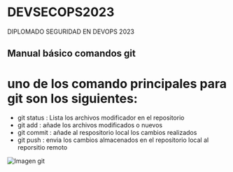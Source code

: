 # DEVSECOPS2023

DIPLOMADO SEGURIDAD EN DEVOPS 2023

## Manual básico comandos git

# uno de los comando principales para git son los siguientes:

* git status : Lista los archivos modificador en el repositorio
* git add : añade los archivos modificados o nuevos 
* git commit : añade al respositorio local los cambios realizados
* git push : envia los cambios almacenados en el repositorio local al reporsitio remoto

<image src="https://th.bing.com/th/id/OIP.piAMkLAjuBhL3mIPbPgROgHaDm?pid=ImgDet&rs=1" alt="Imagen git">


